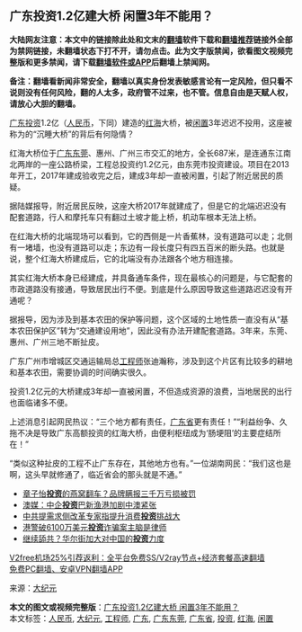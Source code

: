  <h2>广东投资1.2亿建大桥 闲置3年不能用？</h2> <p class="notice"><b>大陆网友注意：本文中的链接除此处和文末的<a href="https://github.com/bannedbook/fanqiang" >翻墙</a>软件下载和<a href="https://github.com/killgcd/justmysocks/blob/master/README.md">翻墙推荐</a>链接外全部为禁网链接，未翻墙状态下打不开，请勿点击。此为文字版禁闻，欲看图文视频完整版和更多禁闻，请下载<a href="https://github.com/bannedbook/fanqiang">翻墙软件或APP</a>后翻墙上禁闻网。</p><p>备注：翻墙看新闻非常安全，翻墙以真实身份发表敏感言论有一定风险，但只看不说则没有任何风险，翻的人太多，政府管不过来，也不管。信息自由是天赋人权，请放心大胆的翻墙。</b></p>  <div class="entry"> <p id="conimg"><a href="https://www.bannedbook.org/bnews/tag/%e5%b9%bf%e4%b8%9c/" class="st_tag internal_tag" rel="tag" title="标签 广东 下的日志">广东</a><a href="https://www.bannedbook.org/bnews/tag/%e6%8a%95%e8%b5%84/" class="st_tag internal_tag" rel="tag" title="标签 投资 下的日志">投资</a>1.2亿（<a href="https://www.bannedbook.org/bnews/tag/%e4%ba%ba%e6%b0%91%e5%b8%81/" class="st_tag internal_tag" rel="tag" title="标签 人民币 下的日志">人民币</a>，下同）建造的<a href="https://www.bannedbook.org/bnews/tag/%E7%BA%A2%E6%B5%B7/" class="st_tag internal_tag" rel="tag" title="标签 红海 下的日志">红海</a>大桥，被<a href="https://www.bannedbook.org/bnews/tag/%E9%97%B2%E7%BD%AE/" class="st_tag internal_tag" rel="tag" title="标签 闲置 下的日志">闲置</a>3年迟迟不投用，这座被称为的“沉睡大桥”的背后有何隐情？</p> <p>红海大桥位于<a href="https://www.bannedbook.org/bnews/tag/%e5%b9%bf%e4%b8%9c%e4%b8%9c%e8%8e%9e/" class="st_tag internal_tag" rel="tag" title="标签 广东东莞 下的日志">广东东莞</a>、惠州、广州三市交汇的地方，全长687米，是连通东江南北两岸的一座公路桥梁，工程总投资约1.2亿元，由东莞市投资建设。项目在2013年开工，2017年建成验收完之后，建成3年却一直被闲置，引起了附近居民的质疑。</p> <p>据陆媒报导，附近居民反映，这座大桥2017年就建成了，但是它的北端迟迟没有配套道路，行人和摩托车只有翻过土坡才能上桥，机动车根本无法上桥。</p>  <p>在红海大桥的北端现场可以看到，它的西侧是一片香蕉林，没有道路可以走；北侧有一堵墙，也没有道路可以走；东边有一段长度只有四五百米的断头路。也就是说，整个红海大桥建成后，它的北端没有办法跟各个地方相连接。</p> <p>其实红海大桥本身已经建成，并具备通车条件，现在最核心的问题是，与它配套的市政道路没有接通，导致居民出行不便。到底是什么原因导致这些道路迟迟没有开通呢？</p> <p>据报导，因为涉及到基本农田的保护等问题，这个区域的土地性质一直没有从“基本农田保护区”转为“交通建设用地”，因此没有办法开建配套道路。3年来，东莞、惠州、广州三地不断扯皮。</p>  <p>广东广州市增城区交通运输局总<a href="https://www.bannedbook.org/bnews/tag/%e5%b7%a5%e7%a8%8b%e5%b8%88/" class="st_tag internal_tag" rel="tag" title="标签 工程师 下的日志">工程师</a>张迪瀚称，涉及到这个片区有比较多的耕地和基本农田，需要协调的时间确实很久。</p> <p>投资1.2亿元的大桥建成3年却一直被闲置，不但造成资源的浪费，当地居民的出行也面临诸多不便。</p> <p>上述消息引起网民热议：“三个地方都有责任，<a href="https://www.bannedbook.org/bnews/tag/%e5%b9%bf%e4%b8%9c%e7%9c%81/" class="st_tag internal_tag" rel="tag" title="标签 广东省 下的日志">广东省</a>更有责任！”“利益纷争、久拖不决是导致广东高额投资的红海大桥，由便利枢纽成为‘肠埂阻’的主要症结所在！”</p>  <p>“类似这种扯皮的工程不止广东存在，其他地方也有。”一位湖南网民：“我们这也是啊，这头早就修通了，临近省会的那头就是不通。”</p> <ul class='op-related-articles' title='相关阅读'> <li><a href='https://www.bannedbook.org/bnews/yule/20201215/1447898.html' target='_blank'>章子怡<b>投资</b>的燕窝翻车？品牌瞒报三千万亏损被罚</a></li> <li><a href='https://www.bannedbook.org/bnews/baitai/20201214/1447602.html' target='_blank'>澳媒：中企<b>投资</b>巴新渔港加剧中澳紧张</a></li> <li><a href='https://www.bannedbook.org/bnews/baitai/20201213/1447118.html' target='_blank'>中共提需求侧改革专家指提升消费<b>投资</b>挑战大</a></li> <li><a href='https://www.bannedbook.org/bnews/baitai/20201211/1445961.html' target='_blank'>港警破6100万美元<b>投资</b>诈骗案主脑是律师</a></li> <li><a href='https://www.bannedbook.org/bnews/finance/20201208/1444154.html' target='_blank'>继续舔共？华尔街加大对中国的<b>投资</b>力度</a></li> </ul> <p class="texttj"> <a href="https://github.com/bannedbook/fanqiang/wiki/V2ray%E6%9C%BA%E5%9C%BA" target="_blank">V2free机场25%引荐返利：全平台免费SS/V2ray节点+经济套餐高速翻墙</a><br/> <a href="https://github.com/bannedbook/fanqiang/wiki/%E7%A6%81%E9%97%BB%E7%BD%91%E5%AE%89%E5%8D%93%E7%BF%BB%E5%A2%99%E6%96%B0%E9%97%BBAPP" target="_blank">免费PC翻墙、安卓VPN翻墙APP</a></p><p> 来源：<span class='wp_keywordlink_affiliate'><a href="http://www.epochtimes.com/" title="大纪元" target="_blank">大纪元</a></span> </p><a name='sharetosocial'></a>       <div><b>本文的图文或视频完整版</b>：<a href='https://www.bannedbook.org/bnews/cbnews/20201216/1448790.html'>广东投资1.2亿建大桥 闲置3年不能用？</a></div>  </div><!--END ENTRY--> <div class="postfooter"> <div>本文标签：<a href="https://www.bannedbook.org/bnews/tag/%e4%ba%ba%e6%b0%91%e5%b8%81/" rel="tag">人民币</a>, <a href="https://www.bannedbook.org/bnews/tag/%e5%a4%a7%e7%ba%aa%e5%85%83/" rel="tag">大纪元</a>, <a href="https://www.bannedbook.org/bnews/tag/%e5%b7%a5%e7%a8%8b%e5%b8%88/" rel="tag">工程师</a>, <a href="https://www.bannedbook.org/bnews/tag/%e5%b9%bf%e4%b8%9c/" rel="tag">广东</a>, <a href="https://www.bannedbook.org/bnews/tag/%e5%b9%bf%e4%b8%9c%e4%b8%9c%e8%8e%9e/" rel="tag">广东东莞</a>, <a href="https://www.bannedbook.org/bnews/tag/%e5%b9%bf%e4%b8%9c%e7%9c%81/" rel="tag">广东省</a>, <a href="https://www.bannedbook.org/bnews/tag/%e6%8a%95%e8%b5%84/" rel="tag">投资</a>, <a href="https://www.bannedbook.org/bnews/tag/%E7%BA%A2%E6%B5%B7/" rel="tag">红海</a>, <a href="https://www.bannedbook.org/bnews/tag/%E9%97%B2%E7%BD%AE/" rel="tag">闲置</a></div>  </div><!--END POSTFOOTER--> 